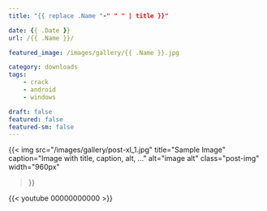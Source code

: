 ```yaml
---
title: "{{ replace .Name "-" " " | title }}"

date: {{ .Date }}
url: /{{ .Name }}/

featured_image: /images/gallery/{{ .Name }}.jpg

category: downloads
tags:
    - crack
    - android
    - windows

draft: false
featured: false
featured-sm: false
---
```


{{< img 
    src="/images/gallery/post-xl_1.jpg" 
    title="Sample Image" 
    caption="Image with title, caption, alt, ..." alt="image alt" 
    class="post-img"  
    width="960px"
>}}



















{{< youtube 00000000000 >}}